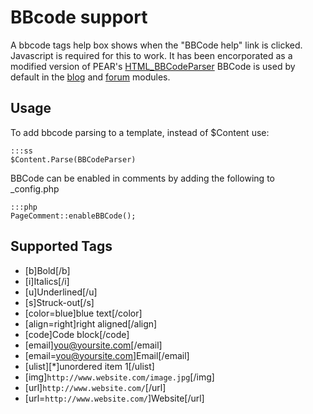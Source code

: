 # BBcode support

A bbcode tags help box shows when the "BBCode help" link is clicked. Javascript is required for this to work. 
It has been encorporated as a modified version of PEAR's [HTML_BBCodeParser](http://pear.php.net/package/HTML_BBCodeParser)
BBCode is used by default in the [blog](http://silverstripe.org/blog-module) and 
[forum](http://silverstripe.org/forum-module) modules.

## Usage

To add bbcode parsing to a template, instead of $Content use:

	:::ss
	$Content.Parse(BBCodeParser)


BBCode can be enabled in comments by adding the following to _config.php

	:::php
	PageComment::enableBBCode();


## Supported Tags

- [b]Bold[/b]
- [i]Italics[/i]
- [u]Underlined[/u]
- [s]Struck-out[/s]
- [color=blue]blue text[/color]
- [align=right]right aligned[/align]
- [code]Code block[/code]
- [email]you@yoursite.com[/email]
- [email=you@yoursite.com]Email[/email]
- [ulist][*]unordered item 1[/ulist]
- [img]`http://www.website.com/image.jpg`[/img]
- [url]`http://www.website.com/`[/url]
- [url=`http://www.website.com/`]Website[/url]
